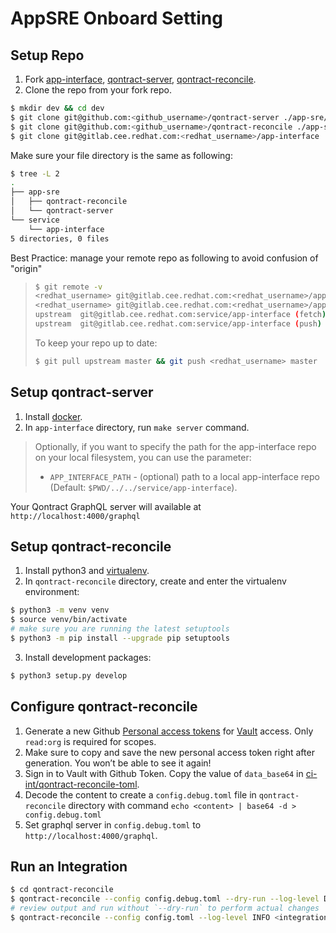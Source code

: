 # AppSRE Onboard Setting

## Setup Repo

1. Fork [app-interface](https://gitlab.cee.redhat.com/service/app-interface), [qontract-server](https://github.com/app-sre/qontract-server/), [qontract-reconcile](https://github.com/app-sre/qontract-reconcile).
1. Clone the repo from your fork repo.

```sh
$ mkdir dev && cd dev
$ git clone git@github.com:<github_username>/qontract-server ./app-sre/qontract-server  
$ git clone git@github.com:<github_username>/qontract-reconcile ./app-sre/qontract-reconcile  
$ git clone git@gitlab.cee.redhat.com:<redhat_username>/app-interface ./service/app-interface
```

Make sure your file directory is the same as following:

```sh
$ tree -L 2
.
├── app-sre
│   ├── qontract-reconcile
│   └── qontract-server
└── service
    └── app-interface
5 directories, 0 files
```


Best Practice: manage your remote repo as following to avoid confusion of "origin"

> ```sh
> $ git remote -v
> <redhat_username>	git@gitlab.cee.redhat.com:<redhat_username>/app-interface.git (fetch)
> <redhat_username>	git@gitlab.cee.redhat.com:<redhat_username>/app-interface.git (push)
> upstream	git@gitlab.cee.redhat.com:service/app-interface (fetch)
> upstream	git@gitlab.cee.redhat.com:service/app-interface (push)
> ```
> To keep your repo up to date:
> ```sh
> $ git pull upstream master && git push <redhat_username> master
> ```

## Setup qontract-server

1. Install [docker](https://www.docker.com/products/docker-desktop).
1. In `app-interface` directory, run `make server` command.

> Optionally, if you want to specify the path for the app-interface repo on your local filesystem, you can use the parameter:
>*  `APP_INTERFACE_PATH` - (optional) path to a local app-interface repo (Default: `$PWD/../../service/app-interface`).

Your Qontract GraphQL server will available at `http://localhost:4000/graphql`

## Setup qontract-reconcile

1. Install python3 and [virtualenv](https://virtualenv.pypa.io/en/latest/installation.html).
1. In `qontract-reconcile` directory, create and enter the virtualenv environment:

```sh
$ python3 -m venv venv
$ source venv/bin/activate
# make sure you are running the latest setuptools
$ python3 -m pip install --upgrade pip setuptools
```

3. Install development packages:

```sh
$ python3 setup.py develop
```

## Configure qontract-reconcile

1. Generate a new Github [Personal access tokens](https://github.com/settings/tokens) for [Vault](https://vault.devshift.net) access. Only `read:org` is required for scopes.
1. Make sure to copy and save the new personal access token right after generation. You won’t be able to see it again!
1. Sign in to Vault with Github Token. Copy the value of `data_base64` in [ci-int/qontract-reconcile-toml](https://vault.devshift.net/ui/vault/secrets/app-sre/show/ci-int/qontract-reconcile-toml).
1. Decode the content to create a `config.debug.toml` file in `qontract-reconcile` directory with command `echo <content> | base64 -d > config.debug.toml`
1. Set graphql server in `config.debug.toml` to `http://localhost:4000/graphql`.

## Run an Integration

```sh
$ cd qontract-reconcile
$ qontract-reconcile --config config.debug.toml --dry-run --log-level DEBUG <integration-name>
# review output and run without `--dry-run` to perform actual changes
$ qontract-reconcile --config config.toml --log-level INFO <integration-name>
```
